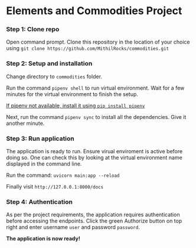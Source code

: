 # Elements and Commodities Project

### Step 1: Clone repo
Open command prompt. Clone this repository in the location of your choice using `git clone https://github.com/MithilRocks/commodities.git`

### Step 2: Setup and installation 
Change directory to `commodities` folder.

Run the command `pipenv shell` to run virtual environment. Wait for a few minutes for the virtual environment to finish the setup.

[If pipenv not available, install it using `pip install pipenv`](https://pypi.org/project/pipenv/)

Next, run the command `pipenv sync` to install all the dependencies. Give it another minute. 

### Step 3: Run application
The application is ready to run. Ensure virual enviroment is active before doing so. One can check this by looking at the virtual environment name displayed in the command line.

Run the command: `uvicorn main:app --reload`

Finally visit `http://127.0.0.1:8000/docs`

### Step 4: Authentication
As per the project requirements, the application requires authentication before accessing the endpoints. Click the green Authorize button on top right and enter username `user` and password `password`.

**The application is now ready!**
